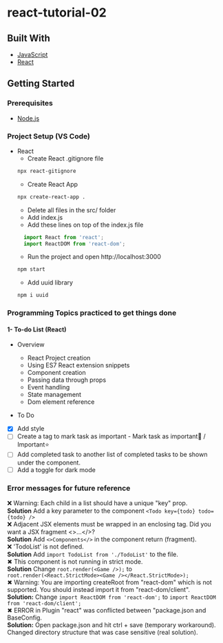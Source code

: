 # react-tutorial-02  


## Built With  
* [JavaScript](https://developer.mozilla.org/en-US/docs/Web/JavaScript// "JavaScript documentation")  
* [React](https://reactjs.org// "React Documentation")  

## Getting Started  
### Prerequisites
* [Node.js](https://nodejs.org/en/ "Download Node.js 16.15.0 LTS")  

### Project Setup (VS Code)
* React  
  * Create React .gitignore file  
  ```bash
  npx react-gitignore
  ``` 
  * Create React App  
  ```bash
  npx create-react-app .
  ```   
  * Delete all files in the src/ folder  
  * Add index.js  
  * Add these lines on top of the index.js file  
  ```js
    import React from 'react';
    import ReactDOM from 'react-dom';
  ```  
  * Run the project and open http://localhost:3000
  ```bash
  npm start
  ```   
  * Add uuid library  
  ```bash
  npm i uuid
  ```

### Programming Topics practiced to get things done  
#### 1- To-do List (React)  
* Overview  
  * React Project creation
  * Using ES7 React extension snippets  
  * Component creation  
  * Passing data through props  
  * Event handling  
  * State management  
  * Dom element reference

* To Do  
- [x] Add style  
- [ ] Create a tag to mark task as important - Mark task as important🔘 / Important⭐  
- [ ] Add completed task to another list of completed tasks to be shown under the component.  
- [ ] Add a toggle for dark mode

### Error messages for future reference  
❌ Warning: Each child in a list should have a unique "key" prop.  
**Solution**  Add a key parameter to the component ```<Todo key={todo} todo={todo} />```  
❌ Adjacent JSX elements must be wrapped in an enclosing tag. Did you want a JSX fragment <>...</>?    
**Solution** Add ```<>Components</>``` in the component return (fragment).  
❌ 'TodoList' is not defined.  
**Solution** Add ```import TodoList from './TodoList'``` to the file.  
✖ This component is not running in strict mode.  
**Solution**  Change ```root.render(<Game />);``` to ```  root.render(<React.StrictMode><Game /></React.StrictMode>);```  
✖ Warning: You are importing createRoot from "react-dom" which is not supported. You should instead import it from "react-dom/client".  
**Solution:** Change ```import ReactDOM from 'react-dom';``` to ```import ReactDOM from 'react-dom/client';```  
✖ ERROR in Plugin "react" was conflicted between "package.json and BaseConfig.  
**Solution:** Open package.json and hit ctrl + save (temporary workaround). Changed directory structure that was case sensitive (real solution).     
  
